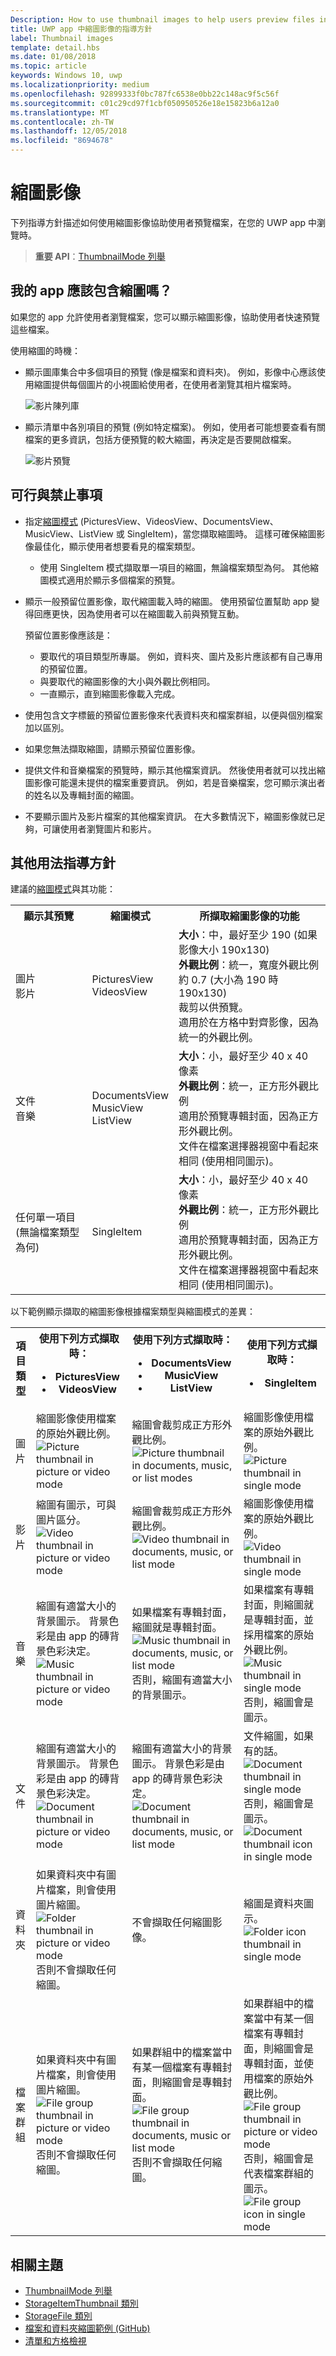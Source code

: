 ```yaml
---
Description: How to use thumbnail images to help users preview files in UWP apps.
title: UWP app 中縮圖影像的指導方針
label: Thumbnail images
template: detail.hbs
ms.date: 01/08/2018
ms.topic: article
keywords: Windows 10, uwp
ms.localizationpriority: medium
ms.openlocfilehash: 92899333f0bc787fc6538e0bb22c148ac9f5c56f
ms.sourcegitcommit: c01c29cd97f1cbf050950526e18e15823b6a12a0
ms.translationtype: MT
ms.contentlocale: zh-TW
ms.lasthandoff: 12/05/2018
ms.locfileid: "8694678"
---
```

# <a name="thumbnail-images"></a>縮圖影像

下列指導方針描述如何使用縮圖影像協助使用者預覽檔案，在您的 UWP app 中瀏覽時。 

> **重要 API**：[ThumbnailMode 列舉](https://docs.microsoft.com/uwp/api/windows.storage.fileproperties.thumbnailmode)

## <a name="should-my-app-include-thumbnails"></a>我的 app 應該包含縮圖嗎？

如果您的 app 允許使用者瀏覽檔案，您可以顯示縮圖影像，協助使用者快速預覽這些檔案。 

使用縮圖的時機： 
- 顯示圖庫集合中多個項目的預覽 (像是檔案和資料夾)。 例如，影像中心應該使用縮圖提供每個圖片的小視圖給使用者，在使用者瀏覽其相片檔案時。

    ![影片陳列庫](images/thumbnail-gallery.png)

- 顯示清單中各別項目的預覽 (例如特定檔案)。 例如，使用者可能想要查看有關檔案的更多資訊，包括方便預覽的較大縮圖，再決定是否要開啟檔案。 

    ![影片預覽](images/thumbnail-preview.png)

## <a name="dos-and-donts"></a>可行與禁止事項
- 指定[縮圖模式](https://docs.microsoft.com/uwp/api/windows.storage.fileproperties.thumbnailmode) (PicturesView、VideosView、DocumentsView、MusicView、ListView 或 SingleItem)，當您擷取縮圖時。 這樣可確保縮圖影像最佳化，顯示使用者想要看見的檔案類型。 
    - 使用 SingleItem 模式擷取單一項目的縮圖，無論檔案類型為何。 其他縮圖模式適用於顯示多個檔案的預覽。 

- 顯示一般預留位置影像，取代縮圖載入時的縮圖。 使用預留位置幫助 app 變得回應更快，因為使用者可以在縮圖載入前與預覽互動。 

    預留位置影像應該是：
    * 要取代的項目類型所專屬。 例如，資料夾、圖片及影片應該都有自己專用的預留位置。 
    * 與要取代的縮圖影像的大小與外觀比例相同。 
    * 一直顯示，直到縮圖影像載入完成。 

- 使用包含文字標籤的預留位置影像來代表資料夾和檔案群組，以便與個別檔案加以區別。

- 如果您無法擷取縮圖，請顯示預留位置影像。 

- 提供文件和音樂檔案的預覽時，顯示其他檔案資訊。 然後使用者就可以找出縮圖影像可能還未提供的檔案重要資訊。 例如，若是音樂檔案，您可顯示演出者的姓名以及專輯封面的縮圖。 

- 不要顯示圖片及影片檔案的其他檔案資訊。 在大多數情況下，縮圖影像就已足夠，可讓使用者瀏覽圖片和影片。 

## <a name="additional-usage-guidelines"></a>其他用法指導方針
建議的[縮圖模式](https://docs.microsoft.com/uwp/api/windows.storage.fileproperties.thumbnailmode)與其功能：

<table>
<tr>
<th> 顯示其預覽</th>
<th> 縮圖模式 </th>
<th> 所擷取縮圖影像的功能 </th>
</tr>
<tr>
<td> 圖片<br /> 影片 </td>
<td> PicturesView <br />VideosView </td>
<td> <b>大小</b>：中，最好至少 190 (如果影像大小 190x130) <br />
<b>外觀比例</b>：統一，寬度外觀比例約 0.7 (大小為 190 時 190x130) <br />
裁剪以供預覽。 <br /> 
適用於在方格中對齊影像，因為統一的外觀比例。  </td>
</tr>
<tr>
<td> 文件<br />音樂 </td>
<td> DocumentsView <br />MusicView <br /> ListView</td>
<td> <b>大小</b>：小，最好至少 40 x 40 像素 <br />
<b>外觀比例</b>：統一，正方形外觀比例  <br />
適用於預覽專輯封面，因為正方形外觀比例。 <br /> 
文件在檔案選擇器視窗中看起來相同 (使用相同圖示)。 </td>
</tr>
</tr>
<tr>
<td> 任何單一項目 (無論檔案類型為何) </td>
<td> SingleItem </td>
<td> <b>大小</b>：小，最好至少 40 x 40 像素 <br />
<b>外觀比例</b>：統一，正方形外觀比例  <br />
適用於預覽專輯封面，因為正方形外觀比例。 <br /> 
文件在檔案選擇器視窗中看起來相同 (使用相同圖示)。 </td>
</tr>
</table>

以下範例顯示擷取的縮圖影像根據檔案類型與縮圖模式的差異：
<div class="mx-responsive-img">
<table>
<tr>
<th>項目類型</th>
<th>使用下列方式擷取時： <ul><li>PicturesView <li>VideosView</ul></th>
<th>使用下列方式擷取時： <ul><li>DocumentsView <li>MusicView <li>ListView</ul></th>
<th>使用下列方式擷取時： <ul><li>SingleItem</ul></th>
<tr>
<tr>
<td>圖片</td>
<td>縮圖影像使用檔案的原始外觀比例。 <br />
<img src="images/thumbnail-pic-picvidmode.png" alt="Picture thumbnail in picture or video mode"/></td>
<td>縮圖會裁剪成正方形外觀比例。 <br />
<img src="images/thumbnail-pic-doclistmusic-modes.png" alt="Picture thumbnail in documents, music, or list modes"/></td>
<td>縮圖影像使用檔案的原始外觀比例。<br />
<img src="images/thumbnail-pic-single-mode.png" alt="Picture thumbnail in single mode"/> </td>
</tr>
<tr>
<td>影片</td>
<td>縮圖有圖示，可與圖片區分。 <br />
<img src="images/thumbnail-vid-picvid-modes.png" alt="Video thumbnail in picture or video mode"/></td>
<td>縮圖會裁剪成正方形外觀比例。 <br />
<img src="images/thumbnail-vid-doclistmusic-modes.png" alt="Video thumbnail in documents, music, or list mode"/> </td>
<td>縮圖影像使用檔案的原始外觀比例。 <br />
<img src="images/thumbnail-vid-single-mode.png" alt="Video thumbnail in single mode"/></td>
</tr>
<tr>
<td>音樂</td>
<td>縮圖有適當大小的背景圖示。 背景色彩是由 app 的磚背景色彩決定。 <br />
<img src="images/thumbnail-music-picvid-modes.png" alt="Music thumbnail in picture or video mode"/></td>
<td>如果檔案有專輯封面，縮圖就是專輯封面。  <br />
<img src="images/thumbnail-music-doclistmusic-modes.png" alt="Music thumbnail in documents, music, or list mode"/> <br />
否則，縮圖有適當大小的背景圖示。</td>
<td>如果檔案有專輯封面，則縮圖就是專輯封面，並採用檔案的原始外觀比例。  <br />
<img src="images/thumbnail-music-single-mode.png" alt="Music thumbnail in single mode"/> <br />
否則，縮圖會是圖示。 </td>
</tr>
<tr>
<td>文件</td>
<td>縮圖有適當大小的背景圖示。 背景色彩是由 app 的磚背景色彩決定。 <br />
<img src="images/thumbnail-docs-picvid-modes.png" alt="Document thumbnail in picture or video mode"/></td>
<td>縮圖有適當大小的背景圖示。 背景色彩是由 app 的磚背景色彩決定。 <br />
<img src="images/thumbnail-doc-doclistmusic-modes.png" alt="Document thumbnail in documents, music, or list mode"/></td>
<td>文件縮圖，如果有的話。 <br />
<img src="images/thumbnail-doc1-single-mode.png" alt="Document thumbnail in single mode"/><br />
否則，縮圖會是圖示。 <br />
<img src="images/thumbnail-doc2-single-mode.png" alt="Document thumbnail icon in single mode"/></td>
</tr>
<tr>
<td>資料夾</td>
<td>如果資料夾中有圖片檔案，則會使用圖片縮圖。  <br />
<img src="images/thumbnail-dir-picvid-modes.png" alt="Folder thumbnail in picture or video mode"/> <br />
否則不會擷取任何縮圖。</td>
<td>不會擷取任何縮圖影像。</td>
<td>縮圖是資料夾圖示。<br />
<img src="images/thumbnail-dir-single-mode.png" alt="Folder icon thumbnail in single mode"/></td>
</tr>
<tr>
<td>檔案群組</td>
<td>如果資料夾中有圖片檔案，則會使用圖片縮圖。<br />
<img src="images/thumbnail-grp-picvid-modes.png" alt="File group thumbnail in picture or video mode"/> <br /> 否則不會擷取任何縮圖。 </td>
<td>如果群組中的檔案當中有某一個檔案有專輯封面，則縮圖會是專輯封面。 <br />
<img src="images/thumbnail-grp-doclistmusic-modes.png" alt="File group thumbnail in documents, music or list mode"/> <br />否則不會擷取任何縮圖。 </td>
<td>如果群組中的檔案當中有某一個檔案有專輯封面，則縮圖會是專輯封面，並使用檔案的原始外觀比例。 <br />
<img src="images/thumbnail-grp1-single-mode.png" alt="File group thumbnail in picture or video mode"/> <br />否則，縮圖會是代表檔案群組的圖示。 <br />
<img src="images/thumbnail-grp2-single-mode.png" alt="File group icon in single mode"/> 
</td>
</tr>
</table>
</div>

## <a name="related-topics"></a>相關主題
- [ThumbnailMode 列舉](https://docs.microsoft.com/uwp/api/windows.storage.fileproperties.thumbnailmode)
- [StorageItemThumbnail 類別](https://docs.microsoft.com/uwp/api/Windows.Storage.FileProperties.StorageItemThumbnail)
- [StorageFile 類別](https://docs.microsoft.com/uwp/api/windows.storage.storagefile)
- [檔案和資料夾縮圖範例 (GitHub)](https://github.com/Microsoft/Windows-universal-samples/tree/master/Samples/FileThumbnails)
- [清單和方格檢視](../design/controls-and-patterns/lists.md)